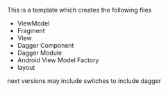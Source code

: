 This is a template which creates the following files
* ViewModel
* Fragment
* View
* Dagger Component
* Dagger Module
* Android View Model Factory
* layout

next versions may include switches to include dagger

